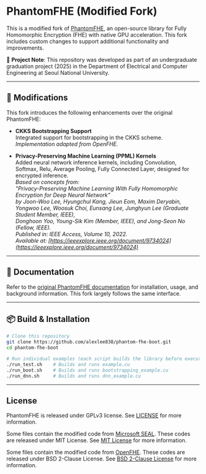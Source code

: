# PhantomFHE (Modified Fork)

This is a modified fork of [PhantomFHE](https://github.com/encryptorion-lab/phantom-fhe), an open-source library for Fully Homomorphic Encryption (FHE) with native GPU acceleration. This fork includes custom changes to support additional functionality and improvements.

📘 **Project Note**: This repository was developed as part of an undergraduate graduation project (2025) in the Department of Electrical and Computer Engineering at Seoul National University.

---

## 🔧 Modifications

This fork introduces the following enhancements over the original PhantomFHE:

- **CKKS Bootstrapping Support**  
  Integrated support for bootstrapping in the CKKS scheme.  
  *Implementation adapted from OpenFHE.*

- **Privacy-Preserving Machine Learning (PPML) Kernels**  
  Added neural network inference kernels, including Convolution, Softmax, Relu, Average Pooling, Fully Connected Layer, designed for encrypted inference.  
  *Based on concepts from:  
  "Privacy-Preserving Machine Learning With Fully Homomorphic Encryption for Deep Neural Network"  
  by Joon-Woo Lee, Hyungchul Kang, Jieun Eom, Maxim Deryabin, Yongwoo Lee, Woosuk Choi, Eunsang Lee, Junghyun Lee (Graduate Student Member, IEEE),  
  Donghoon Yoo, Young-Sik Kim (Member, IEEE), and Jong-Seon No (Fellow, IEEE).  
  Published in: IEEE Access, Volume 10, 2022.  
  Available at: [https://ieeexplore.ieee.org/document/9734024](https://ieeexplore.ieee.org/document/9734024)*


---

## 📄 Documentation

Refer to the [original PhantomFHE documentation](https://encryptorion-lab.gitbook.io/phantom-fhe/) for installation, usage, and background information. This fork largely follows the same interface.

---

## 📦 Build & Installation

```bash
# Clone this repository
git clone https://github.com/alexlee838/phantom-fhe-boot.git
cd phantom-fhe-boot

# Run individual examples (each script builds the library before execution)
./run_test.sh    # Builds and runs example.cu
./run_boot.sh    # Builds and runs bootstrapping_example.cu
./run_dnn.sh     # Builds and runs dnn_example.cu
```
---

## License

PhantomFHE is released under GPLv3 license. See [LICENSE](LICENSE) for more information.

Some files contain the modified code from [Microsoft SEAL](https://github.com/microsoft/SEAL). These codes are released
under MIT License. See [MIT License](https://github.com/microsoft/SEAL/blob/main/LICENSE) for more information.

Some files contain the modified code from [OpenFHE](https://github.com/openfheorg/openfhe-development). These codes are
released under BSD 2-Clause License.
See [BSD 2-Clause License](https://github.com/openfheorg/openfhe-development/blob/main/LICENSE) for more information.

